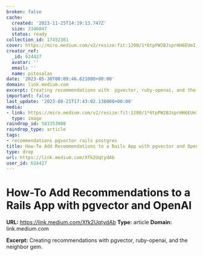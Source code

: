```yaml
---
broken: false
cache:
  created: '2023-11-25T14:19:13.747Z'
  size: 3346047
  status: ready
collection_id: 17452361
cover: https://miro.medium.com/v2/resize:fit:1200/1*6tpPW2BJsprHH6EUmI_JQg.png
creator_ref:
  _id: 624427
  avatar: ''
  email: ''
  name: pitosalas
date: '2023-05-30T08:09:46.621000+00:00'
domain: link.medium.com
excerpt: Creating recommendations with  pgvector, ruby-openai, and the neighbor gem.
important: false
last_update: '2023-08-21T17:43:02.138000+00:00'
media:
- link: https://miro.medium.com/v2/resize:fit:1200/1*6tpPW2BJsprHH6EUmI_JQg.png
  type: image
raindrop_id: 581353908
raindrop_type: article
tags:
- recommendations pgvector rails postgres
title: How-To Add Recommendations to a Rails App with pgvector and OpenAI
type: drop
url: https://link.medium.com/Xfk2UqtydAb
user_id: 624427
---
```


# How-To Add Recommendations to a Rails App with pgvector and OpenAI

**URL:** https://link.medium.com/Xfk2UqtydAb
**Type:** article
**Domain:** link.medium.com

**Excerpt:** Creating recommendations with  pgvector, ruby-openai, and the neighbor gem.
